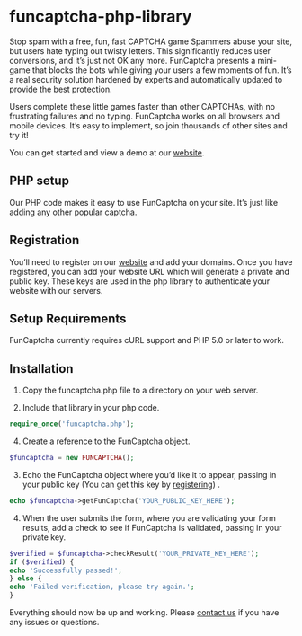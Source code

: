 funcaptcha-php-library
======================

Stop spam with a free, fun, fast CAPTCHA game
Spammers abuse your site, but users hate typing out twisty letters. This significantly reduces user conversions, and it’s just not OK any more. FunCaptcha presents a mini-game that blocks the bots while giving your users a few moments of fun. It’s a real security solution hardened by experts and automatically updated to provide the best protection.

Users complete these little games faster than other CAPTCHAs, with no frustrating failures and no typing. FunCaptcha works on all browsers and mobile devices. It’s easy to implement, so join thousands of other sites and try it!

You can get started and view a demo at our [website](https://www.funcaptcha.co).

## PHP setup
Our PHP code makes it easy to use FunCaptcha on your site. It’s just like adding any other popular captcha.

## Registration
You’ll need to register on our [website](https://www.funcaptcha.co) and add your domains.  Once you have registered, you can add your website URL which will generate a private and public key. These keys are used in the php library to authenticate your website with our servers.

## Setup Requirements

FunCaptcha currently requires cURL support and PHP 5.0 or later to work.

## Installation

1. Copy the funcaptcha.php file to a directory on your web server.

2. Include that library in your php code.

```php
require_once('funcaptcha.php');
```

4. Create a reference to the FunCaptcha object.

```php
$funcaptcha = new FUNCAPTCHA();
```

3. Echo the FunCaptcha object where you’d like it to appear, passing in your public key (You can get this key by [registering](https://www.funcaptcha.co/register/)) .

```php
echo $funcaptcha->getFunCaptcha('YOUR_PUBLIC_KEY_HERE');
```

4. When the user submits the form, where you are validating your form results, add a check to see if FunCaptcha is validated, passing in your private key.

```php
$verified = $funcaptcha->checkResult('YOUR_PRIVATE_KEY_HERE');
if ($verified) {
echo 'Successfully passed!';
} else {
echo 'Failed verification, please try again.';
}
```

Everything should now be up and working. Please [contact us](https://www.funcaptcha.co/contact-us/) if you have any issues or questions.

